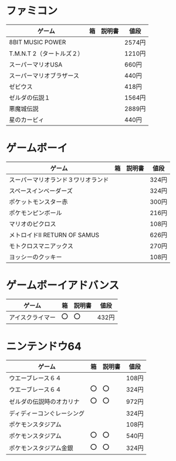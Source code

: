 # ファミコン

| ゲーム                   | 箱  | 説明書 | 値段   |
| ------------------------ | --- | ------ | ------ |
| 8BIT MUSIC POWER         |     |        | 2574円 |
| T.M.N.T 2（タートルズ２）|     |        | 1210円 |
| スーパーマリオUSA        |     |        |  660円 |
| スーパーマリオブラザース |     |        |  440円 |
| ゼビウス                 |     |        |  418円 |
| ゼルダの伝説１           |     |        | 1564円 |
| 悪魔城伝説               |     |        | 2889円 |
| 星のカービィ             |     |        |  440円 |

# ゲームボーイ

| ゲーム                             | 箱  | 説明書 | 値段  |
| ---------------------------------- | --- | ------ | ----- |
| スーパーマリオランド３ワリオランド |     |        | 324円 |
| スペースインベーダーズ             |     |        | 324円 |
| ポケットモンスター赤               |     |        | 300円 |
| ポケモンピンボール                 |     |        | 216円 |
| マリオのピクロス                   |     |        | 108円 |
| メトロイドII RETURN OF SAMUS       |     |        | 626円 |
| モトクロスマニアックス             |     |        | 270円 |
| ヨッシーのクッキー                 |     |        | 108円 |

# ゲームボーイアドバンス

| ゲーム           | 箱  | 説明書 | 値段  |
| ---------------- | --- | ------ | ----- |
| アイスクライマー | :o: | :o:    | 432円 |

# ニンテンドウ64

| ゲーム                     | 箱  | 説明書 | 値段  |
| -------------------------- | --- | ------ | ----- |
| ウエーブレース６４         |     |        | 108円 |
| ウエーブレース６４         | :o: | :o:    | 324円 |
| ゼルダの伝説時のオカリナ   | :o: | :o:    | 972円 |
| ディディーコンぐレーシング |     |        | 324円 |
| ポケモンスタジアム         |     |        | 108円 |
| ポケモンスタジアム         | :o: | :o:    | 540円 |
| ポケモンスタジアム金銀     | :o: | :o:    | 324円 |
